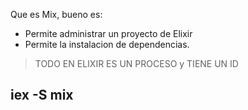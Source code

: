 Que es Mix, bueno es:


* Permite administrar un proyecto de Elixir
* Permite la instalacion de dependencias.

> TODO EN ELIXIR ES UN PROCESO y TIENE UN ID

## iex -S mix

